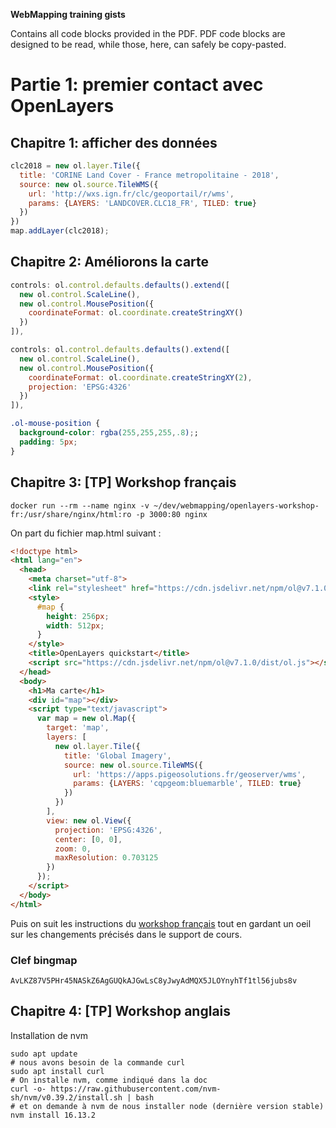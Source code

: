 **WebMapping training gists**

Contains all code blocks provided in the PDF.
PDF code blocks are designed to be read, while those, here, can safely be copy-pasted.

# Partie 1: premier contact avec OpenLayers
## Chapitre 1: afficher des données
```javascript
clc2018 = new ol.layer.Tile({
  title: 'CORINE Land Cover - France metropolitaine - 2018',
  source: new ol.source.TileWMS({
    url: 'http://wxs.ign.fr/clc/geoportail/r/wms',
    params: {LAYERS: 'LANDCOVER.CLC18_FR', TILED: true}
  })
})
map.addLayer(clc2018);
```
## Chapitre 2: Améliorons la carte
```javascript
controls: ol.control.defaults.defaults().extend([
  new ol.control.ScaleLine(),
  new ol.control.MousePosition({
    coordinateFormat: ol.coordinate.createStringXY()
  })
]),
```

```javascript
controls: ol.control.defaults.defaults().extend([
  new ol.control.ScaleLine(),
  new ol.control.MousePosition({
    coordinateFormat: ol.coordinate.createStringXY(2),
    projection: 'EPSG:4326'
  })
]),
```

```css
.ol-mouse-position {
  background-color: rgba(255,255,255,.8);;
  padding: 5px;
}
```

## Chapitre 3: [TP] Workshop français
```
docker run --rm --name nginx -v ~/dev/webmapping/openlayers-workshop-fr:/usr/share/nginx/html:ro -p 3000:80 nginx
```

On part du fichier map.html suivant :
```html
<!doctype html>
<html lang="en">
  <head>
    <meta charset="utf-8">
    <link rel="stylesheet" href="https://cdn.jsdelivr.net/npm/ol@v7.1.0/ol.css" type="text/css">
    <style>
      #map {
        height: 256px;
        width: 512px;
      }
    </style>
    <title>OpenLayers quickstart</title>
    <script src="https://cdn.jsdelivr.net/npm/ol@v7.1.0/dist/ol.js"></script>
  </head>
  <body>
    <h1>Ma carte</h1>
    <div id="map"></div>
    <script type="text/javascript">
      var map = new ol.Map({
        target: 'map',
        layers: [
          new ol.layer.Tile({
            title: 'Global Imagery',
            source: new ol.source.TileWMS({
              url: 'https://apps.pigeosolutions.fr/geoserver/wms',
              params: {LAYERS: 'cqpgeom:bluemarble', TILED: true}
            })
          })
        ],
        view: new ol.View({
          projection: 'EPSG:4326',
          center: [0, 0],
          zoom: 0,
          maxResolution: 0.703125
        })
      });
    </script>
  </body>
</html>

```
Puis on suit les instructions du [workshop français](https://openlayers.org/workshop/fr/) tout en gardant un oeil sur les changements précisés dans le support de cours.

### Clef bingmap
`AvLKZ87V5PHr45NASkZ6AgGUQkAJGwLsC8yJwyAdMQX5JLOYnyhTf1tl56jubs8v`


## Chapitre 4: [TP] Workshop anglais
Installation de nvm
```
sudo apt update
# nous avons besoin de la commande curl
sudo apt install curl
# On installe nvm, comme indiqué dans la doc
curl -o- https://raw.githubusercontent.com/nvm-sh/nvm/v0.39.2/install.sh | bash
# et on demande à nvm de nous installer node (dernière version stable)
nvm install 16.13.2
```
